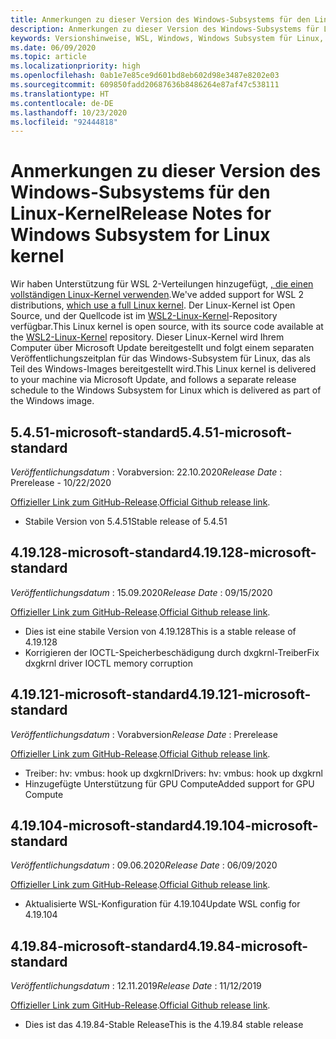 ```yaml
---
title: Anmerkungen zu dieser Version des Windows-Subsystems für den Linux-Kernel
description: Anmerkungen zu dieser Version des Windows-Subsystems für Linux  Monatlich aktualisiert.
keywords: Versionshinweise, WSL, Windows, Windows Subsystem für Linux, Windows-Subsystem, Ubuntu, Kernel
ms.date: 06/09/2020
ms.topic: article
ms.localizationpriority: high
ms.openlocfilehash: 0ab1e7e85ce9d601bd8eb602d98e3487e8202e03
ms.sourcegitcommit: 609850fadd20687636b8486264e87af47c538111
ms.translationtype: HT
ms.contentlocale: de-DE
ms.lasthandoff: 10/23/2020
ms.locfileid: "92444818"
---
```

# <a name="release-notes-for-windows-subsystem-for-linux-kernel"></a><span data-ttu-id="77a01-105">Anmerkungen zu dieser Version des Windows-Subsystems für den Linux-Kernel</span><span class="sxs-lookup"><span data-stu-id="77a01-105">Release Notes for Windows Subsystem for Linux kernel</span></span>

<span data-ttu-id="77a01-106">Wir haben Unterstützung für WSL 2-Verteilungen hinzugefügt, [, die einen vollständigen Linux-Kernel verwenden](https://devblogs.microsoft.com/commandline/shipping-a-linux-kernel-with-windows/).</span><span class="sxs-lookup"><span data-stu-id="77a01-106">We've added support for WSL 2 distributions, [which use a full Linux kernel](https://devblogs.microsoft.com/commandline/shipping-a-linux-kernel-with-windows/).</span></span> <span data-ttu-id="77a01-107">Der Linux-Kernel ist Open Source, und der Quellcode ist im [WSL2-Linux-Kernel](https://github.com/microsoft/WSL2-Linux-Kernel)-Repository verfügbar.</span><span class="sxs-lookup"><span data-stu-id="77a01-107">This Linux kernel is open source, with its source code available at the [WSL2-Linux-Kernel](https://github.com/microsoft/WSL2-Linux-Kernel) repository.</span></span> <span data-ttu-id="77a01-108">Dieser Linux-Kernel wird Ihrem Computer über Microsoft Update bereitgestellt und folgt einem separaten Veröffentlichungszeitplan für das Windows-Subsystem für Linux, das als Teil des Windows-Images bereitgestellt wird.</span><span class="sxs-lookup"><span data-stu-id="77a01-108">This Linux kernel is delivered to your machine via Microsoft Update, and follows a separate release schedule to the Windows Subsystem for Linux which is delivered as part of the Windows image.</span></span>

## <a name="5451-microsoft-standard"></a><span data-ttu-id="77a01-109">5.4.51-microsoft-standard</span><span class="sxs-lookup"><span data-stu-id="77a01-109">5.4.51-microsoft-standard</span></span>
<span data-ttu-id="77a01-110">*Veröffentlichungsdatum* : Vorabversion: 22.10.2020</span><span class="sxs-lookup"><span data-stu-id="77a01-110">*Release Date* : Prerelease - 10/22/2020</span></span>

<span data-ttu-id="77a01-111">[Offizieller Link zum GitHub-Release](https://github.com/microsoft/WSL2-Linux-Kernel/releases/tag/linux-msft-5.4.51).</span><span class="sxs-lookup"><span data-stu-id="77a01-111">[Official Github release link](https://github.com/microsoft/WSL2-Linux-Kernel/releases/tag/linux-msft-5.4.51).</span></span>

* <span data-ttu-id="77a01-112">Stabile Version von 5.4.51</span><span class="sxs-lookup"><span data-stu-id="77a01-112">Stable release of 5.4.51</span></span>

## <a name="419128-microsoft-standard"></a><span data-ttu-id="77a01-113">4.19.128-microsoft-standard</span><span class="sxs-lookup"><span data-stu-id="77a01-113">4.19.128-microsoft-standard</span></span>
<span data-ttu-id="77a01-114">*Veröffentlichungsdatum* : 15.09.2020</span><span class="sxs-lookup"><span data-stu-id="77a01-114">*Release Date* : 09/15/2020</span></span>

<span data-ttu-id="77a01-115">[Offizieller Link zum GitHub-Release](https://github.com/microsoft/WSL2-Linux-Kernel/releases/tag/4.19.128-microsoft-standard).</span><span class="sxs-lookup"><span data-stu-id="77a01-115">[Official Github release link](https://github.com/microsoft/WSL2-Linux-Kernel/releases/tag/4.19.128-microsoft-standard).</span></span>

* <span data-ttu-id="77a01-116">Dies ist eine stabile Version von 4.19.128</span><span class="sxs-lookup"><span data-stu-id="77a01-116">This is a stable release of 4.19.128</span></span>
* <span data-ttu-id="77a01-117">Korrigieren der IOCTL-Speicherbeschädigung durch dxgkrnl-Treiber</span><span class="sxs-lookup"><span data-stu-id="77a01-117">Fix dxgkrnl driver IOCTL memory corruption</span></span>

## <a name="419121-microsoft-standard"></a><span data-ttu-id="77a01-118">4.19.121-microsoft-standard</span><span class="sxs-lookup"><span data-stu-id="77a01-118">4.19.121-microsoft-standard</span></span>
<span data-ttu-id="77a01-119">*Veröffentlichungsdatum* : Vorabversion</span><span class="sxs-lookup"><span data-stu-id="77a01-119">*Release Date* : Prerelease</span></span>

<span data-ttu-id="77a01-120">[Offizieller Link zum GitHub-Release](https://github.com/microsoft/WSL2-Linux-Kernel/releases/tag/4.19.121-microsoft-standard).</span><span class="sxs-lookup"><span data-stu-id="77a01-120">[Official Github release link](https://github.com/microsoft/WSL2-Linux-Kernel/releases/tag/4.19.121-microsoft-standard).</span></span>

* <span data-ttu-id="77a01-121">Treiber: hv: vmbus: hook up dxgkrnl</span><span class="sxs-lookup"><span data-stu-id="77a01-121">Drivers: hv: vmbus: hook up dxgkrnl</span></span>
* <span data-ttu-id="77a01-122">Hinzugefügte Unterstützung für GPU Compute</span><span class="sxs-lookup"><span data-stu-id="77a01-122">Added support for GPU Compute</span></span>

## <a name="419104-microsoft-standard"></a><span data-ttu-id="77a01-123">4.19.104-microsoft-standard</span><span class="sxs-lookup"><span data-stu-id="77a01-123">4.19.104-microsoft-standard</span></span>
<span data-ttu-id="77a01-124">*Veröffentlichungsdatum* : 09.06.2020</span><span class="sxs-lookup"><span data-stu-id="77a01-124">*Release Date* : 06/09/2020</span></span> 

<span data-ttu-id="77a01-125">[Offizieller Link zum GitHub-Release](https://github.com/microsoft/WSL2-Linux-Kernel/releases/tag/4.19.104-microsoft-standard).</span><span class="sxs-lookup"><span data-stu-id="77a01-125">[Official Github release link](https://github.com/microsoft/WSL2-Linux-Kernel/releases/tag/4.19.104-microsoft-standard).</span></span>

* <span data-ttu-id="77a01-126">Aktualisierte WSL-Konfiguration für 4.19.104</span><span class="sxs-lookup"><span data-stu-id="77a01-126">Update WSL config for 4.19.104</span></span>

## <a name="41984-microsoft-standard"></a><span data-ttu-id="77a01-127">4.19.84-microsoft-standard</span><span class="sxs-lookup"><span data-stu-id="77a01-127">4.19.84-microsoft-standard</span></span>
<span data-ttu-id="77a01-128">*Veröffentlichungsdatum* : 12.11.2019</span><span class="sxs-lookup"><span data-stu-id="77a01-128">*Release Date* : 11/12/2019</span></span> 

<span data-ttu-id="77a01-129">[Offizieller Link zum GitHub-Release](https://github.com/microsoft/WSL2-Linux-Kernel/releases/tag/4.19.84-microsoft-standard).</span><span class="sxs-lookup"><span data-stu-id="77a01-129">[Official Github release link](https://github.com/microsoft/WSL2-Linux-Kernel/releases/tag/4.19.84-microsoft-standard).</span></span>

* <span data-ttu-id="77a01-130">Dies ist das 4.19.84-Stable Release</span><span class="sxs-lookup"><span data-stu-id="77a01-130">This is the 4.19.84 stable release</span></span>

